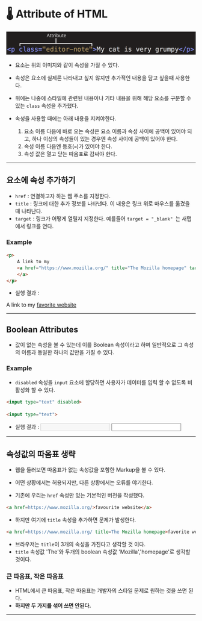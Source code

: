 # 🌡 Attribute of HTML

![AttributeHTML](../image/html/attributeHTML.png)

- 요소는 위의 이미지와 같이 속성을 가질 수 있다.
- 속성은 요소에 실제론 나타내고 싶지 않지만 추가적인 내용을 담고 싶을때 사용한다.
- 위에는 나중에 스타일에 관련된 내용이나 기타 내용을 위해 해당 요소를 구분할 수 있는 `class` 속성을 추가했다.

- 속성을 사용할 때에는 아래 내용을 지켜야한다.
    1. 요소 이름 다음에 바로 오는 속성은 요소 이름과 속성 사이에 공백이 있어야 되고, 하나 이상의 속성들이 있는 경우엔 속성 사이에 공백이 있어야 한다.
    2. 속성 이름 다음엔 등호(`=`)가 있어야 한다.
    3. 속성 값은 열고 닫는 따옴표로 감싸야 한다.

---

## 요소에 속성 추가하기
- `href` : 연결하고자 하는 웹 주소를 지정한다.
- `title` : 링크에 대한 추가 정보를 나타낸다. 이 내용은 링크 위로 마우스를 옮겼을 때 나타난다.
- `target` : 링크가 어떻게 열릴지 지정한다. 예를들어 `target = "_blank" `는 새탭에서 링크를 연다.

### Example
```html
<p>
    A link to my 
    <a href="https://www.mozilla.org/" title="The Mozilla homepage" target="_blank">favorite website
    </a>
</p>
```

- 실행 결과 : 
<p>
    A link to my 
    <a href="https://www.mozilla.org/" title="The Mozilla homepage" target="_blank">favorite website
    </a>
</p>

---

## Boolean Attributes
- 값이 없는 속성을 볼 수 있는데 이를 Boolean 속성이라고 하며 일반적으로 그 속성의 이름과 동일한 하나의 값만을 가질 수 있다.

### Example
- `disabled` 속성을 `input` 요소에 할당하면 사용자가 데이터를 입력 할 수 없도록 비활성화 할 수 있다. 

```html
<input type="text" disabled>

<input type="text">
```
- 실행 결과 : 
<input type="text" disabled> <input type="text">

---

## 속성값의 따옴표 생략
- 웹을 둘러보면 따옴표가 없는 속성값을 포함한 Markup을 볼 수 있다.
- 어떤 상황에서는 허용되지만, 다른 상황에서는 오류를 야기한다.

- 기존에 우리는 `href` 속성만 있는 기본적인 버전을 작성했다.

```html
<a href=https://www.mozilla.org/>favourite website</a>
```

- 하지만 여기에 `title` 속성을 추가하면 문제가 발생한다.

```html
<a href=https://www.mozilla.org/ title=The Mozilla homepage>favorite website</a>
```

- 브라우저는 `title`이 3개의 속성을 가진다고 생각할 것 이다.
- `title` 속성값 'The'와 두개의 boolean 속성값 'Mozilla','homepage'로 생각할 것이다.

### 큰 따옴표, 작은 따옴표
- HTML에서 큰 따옴표, 작은 따옴표는 개발자의 스타일 문제로 원하는 것을 쓰면 된다.
- **하지만 두 가지를 섞어 쓰면 안된다.**

---